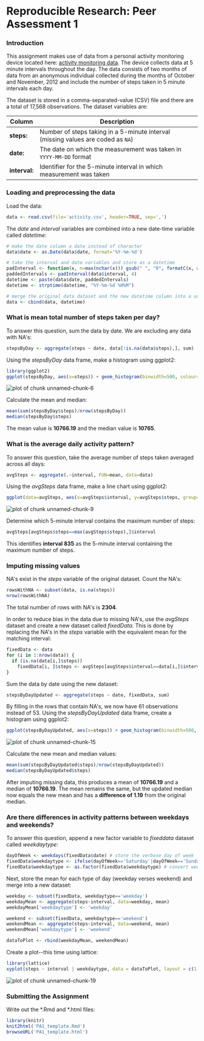 Reproducible Research: Peer Assessment 1
========================================================



### Introduction
This assignment makes use of data from a personal activity monitoring device located here: [activity monitoring data](https://d396qusza40orc.cloudfront.net/repdata%2Fdata%2Factivity.zip). The device collects data at 5 minute intervals throughout the day. The data consists of two months of data from an anonymous individual collected during the months of October and November, 2012 and include the number of steps taken in 5 minute intervals each day.

The dataset is stored in a comma-separated-value (CSV) file and there are a total of 17,568 observations. The dataset variables are:

Column         | Description
---------------|---------------
**steps:**     | Number of steps taking in a 5-minute interval (missing values are coded as `NA`)
**date:**      | The date on which the measurement was taken in `YYYY-MM-DD` format
**interval:**  | Identifier for the 5-minute interval in which measurement was taken

### Loading and preprocessing the data



Load the data:


```r
data <- read.csv(file='activity.csv', header=TRUE, sep=',')
```

The *date* and *interval* variables are combined into a new date-time variable called *datetime*:


```r
# make the date column a date instead of character
data$date <- as.Date(data$date, format='%Y-%m-%d')

# take the interval and date variables and store as a datetime
padInterval <- function(x, n=max(nchar(x))) gsub(" ", "0", formatC(x, width=n)) 
paddedIntervals <- padInterval(data$interval, 4)
datetime <- paste(data$date, paddedIntervals)
datetime <- strptime(datetime, "%Y-%m-%d %H%M")

# merge the original data dataset and the new datetime column into a unified dataset
data <- cbind(data, datetime)
```

### What is mean total number of steps taken per day?

To answer this question, sum the data by date. We are excluding any data with NA's:


```r
stepsByDay <- aggregate(steps ~ date, data[!is.na(data$steps),], sum)
```

Using the *stepsByDay* data frame, make a histogram using ggplot2:


```r
library(ggplot2)
ggplot(stepsByDay, aes(x=steps)) + geom_histogram(binwidth=500, colour="#A9A9A9") + ggtitle("Total Number of Steps Taken Each Day") + xlab("Steps") + ylab("Count") + theme(plot.title = element_text(vjust=1, face="bold"))
```

![plot of chunk unnamed-chunk-6](figure/unnamed-chunk-6.png) 

Calculate the mean and median:


```r
mean(sum(stepsByDay$steps)/nrow(stepsByDay))
median(stepsByDay$steps)
```

The mean value is **10766.19** and the median value is **10765**.

### What is the average daily activity pattern?

To answer this question, take the average number of steps taken averaged across all days:


```r
avgSteps <- aggregate(.~interval, FUN=mean, data=data)
```

Using the *avgSteps* data frame, make a line chart using ggplot2:


```r
ggplot(data=avgSteps, aes(x=avgSteps$interval, y=avgSteps$steps, group=1)) + geom_line(colour="#0080FF") + xlab("Interval") + ylab("Steps") + ggtitle("Steps by Interval") + theme(plot.title = element_text(vjust=1, face="bold"))
```

![plot of chunk unnamed-chunk-9](figure/unnamed-chunk-9.png) 

Determine which 5-minute interval contains the maximum number of steps:


```r
avgSteps[avgSteps$steps==max(avgSteps$steps),]$interval
```

This identifies **interval 835** as the 5-minute interval containing the maximum number of steps.

### Imputing missing values

NA's exist in the *steps* variable of the original dataset. Count the NA's:


```r
rowsWithNA <- subset(data, is.na(steps))
nrow(rowsWithNA)
```



The total number of rows with NA's is **2304**.

In order to reduce bias in the data due to missing NA's, use the *avgSteps* dataset and create a new dataset called *fixedData*. This is done by replacing the NA's in the *steps* variable with the equivalent mean for the matching interval:


```r
fixedData <- data
for (i in 1:nrow(data)) {
  if (is.na(data[i,]$steps))
    fixedData[i, ]$steps <- avgSteps[avgSteps$interval==data[i,]$interval,]$steps
}
```

Sum the data by date using the new dataset:


```r
stepsByDayUpdated <- aggregate(steps ~ date, fixedData, sum)
```

By filling in the rows that contain NA's, we now have 61 observations instead of 53. Using the *stepsByDayUpdated* data frame, create a histogram using ggplot2:


```r
ggplot(stepsByDayUpdated, aes(x=steps)) + geom_histogram(binwidth=500, colour="#A9A9A9") + xlab("Steps") + ylab("Count") + ggtitle("Total Number of Steps Taken Each Day\nwith NA's Replaced") + theme(plot.title = element_text(vjust=1, face="bold"))
```

![plot of chunk unnamed-chunk-15](figure/unnamed-chunk-15.png) 

Calculate the new mean and median values:


```r
mean(sum(stepsByDayUpdated$steps)/nrow(stepsByDayUpdated))
median(stepsByDayUpdated$steps)
```

After imputing missing data, this produces a mean of **10766.19** and a median of **10766.19**. The mean remains the same, but the updated median now equals the new mean and has a **difference of 1.19** from the original median.

### Are there differences in activity patterns between weekdays and weekends?

To answer this question, append a new factor variable to *fixeddata* dataset called *weekdaytype*:


```r
dayOfWeek <- weekdays(fixedData$date) # store the verbose day of week
fixedData$weekdaytype <- ifelse(dayOfWeek=='Saturday'|dayOfWeek=='Sunday', 'weekend', 'weekday') # is this a week or weekend day?
fixedData$weekdaytype <- as.factor(fixedData$weekdaytype) # convert weekdayType to a factor
```

Next, store the mean for each type of day (weekday verses weekend) and merge into a new dataset:


```r
weekday <- subset(fixedData, weekdaytype=='weekday')
weekdayMean <- aggregate(steps~interval, data=weekday, mean)
weekdayMean['weekdaytype'] <- 'weekday'

weekend <- subset(fixedData, weekdaytype=='weekend')
weekendMean <- aggregate(steps~interval, data=weekend, mean)
weekendMean['weekdaytype'] <- 'weekend'

dataToPlot <- rbind(weekdayMean, weekendMean)
```

Create a plot--this time using lattice:


```r
library(lattice)
xyplot(steps ~ interval | weekdaytype, data = dataToPlot, layout = c(1, 2), type='l', xlab='Interval', ylab='Steps', main='Activity Patterns')
```

![plot of chunk unnamed-chunk-19](figure/unnamed-chunk-19.png) 

### Submitting the Assignment

Write out the *.Rmd and *.html files:


```r
library(knitr)
knit2html('PA1_template.Rmd')
browseURL('PA1_template.html')
```

